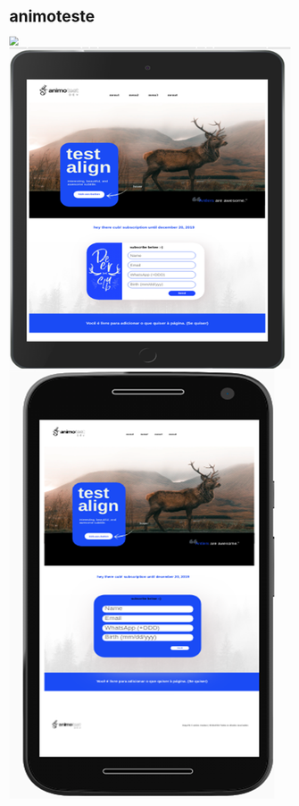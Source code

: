 # animoteste

<img src="images/imagen3.png"/>
<img src="images/Imagen2.png">
<img src="images/imagen4.png"/>
